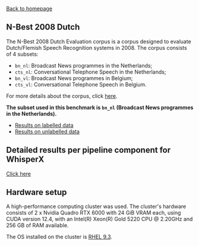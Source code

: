 [Back to homepage](../../index.md)

<h2>N-Best 2008 Dutch</h2>

The N-Best 2008 Dutch Evaluation corpus is a corpus designed to evaluate Dutch/Flemish Speech Recognition systems in 2008. The corpus consists of 4 subsets:
- `bn_nl`: Broadcast News programmes in the Netherlands;
- `cts_nl`: Conversational Telephone Speech in the Netherlands;
- `bn_vl`: Broadcast News programmes in Belgium;
- `cts_vl`: Conversational Telephone Speech in Belgium.

For more details about the corpus, click [here](https://citeseerx.ist.psu.edu/document?repid=rep1&type=pdf&doi=32b10cb0f4cb99ba934f5be5066638a5ad9b19f2).

**The subset used in this benchmark is `bn_nl` (Broadcast News programmes in the Netherlands).**

- [Results on labelled data](./res_labelled.md)
- [Results on unlabelled data](./res_unlabelled.md)

## Detailed results per pipeline component for WhisperX
[Click here](./whisperx.md)

## Hardware setup

A high-performance computing cluster was used. The cluster's hardware consists of 2 x Nvidia Quadro RTX 6000 with 24 GiB VRAM each, using CUDA version 12.4, with an Intel(R) Xeon(R) Gold 5220 CPU @ 2.20GHz and 256 GB of RAM available.

The OS installed on the cluster is [RHEL 9.3](https://docs.redhat.com/en/documentation/red_hat_enterprise_linux/9/html-single/9.3_release_notes/index).